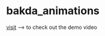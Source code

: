 # bakda_animations
[visit](https://www.linkedin.com/posts/sahil-hemnani-8084b41a6_motionlayout-constraintlayout-android-activity-6767345413365358592-iMmK) --> to check out the demo video 
